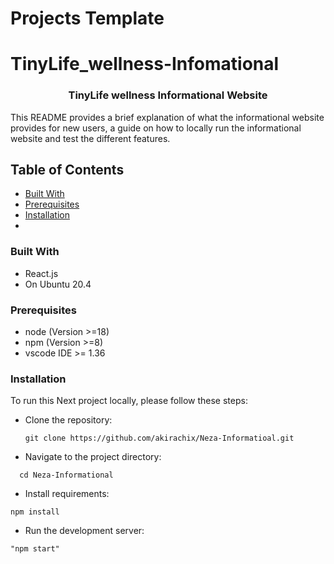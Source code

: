 # Projects Template
# TinyLife_wellness-Infomational 
<a name="readme-top"></a>
<h3 align="center">TinyLife wellness Informational Website</h3>
  This README provides a brief explanation of what the informational website provides for new users, a guide on how to locally run the informational website and test the different features.

## Table of Contents
- [Built With](#built-with)
- [Prerequisites](#prerequisites)
- [Installation](#installation)
- 
### Built With
- React.js
- On Ubuntu 20.4


### Prerequisites
- node (Version >=18)
- npm (Version >=8)
- vscode IDE >= 1.36

### Installation
To run this Next project locally, please follow these steps:
- Clone the repository:
  ```
  git clone https://github.com/akirachix/Neza-Informatioal.git
  ```
- Navigate to the project directory:
 ```
   cd Neza-Informational
 ```
- Install requirements:
```
npm install
```
- Run the development server:
```
"npm start"
```
   
